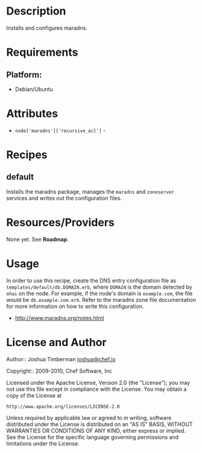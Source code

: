 Description
===========

Installs and configures maradns.

Requirements
============

## Platform:

* Debian/Ubuntu

Attributes
==========

* `node['maradns']['recursive_acl']` -

Recipes
=======

default
-------

Installs the maradns package, manages the `maradns` and `zoneserver`
services and writes out the configuration files.

Resources/Providers
===================

None yet. See __Roadmap__.


Usage
=====

In order to use this recipe, create the DNS entry configuration file
as `templates/default/db.DOMAIN.erb`, where `DOMAIN` is the domain
detected by `ohai` on the node. For example, if the node's domain is
`example.com`, the file would be `db.example.com.erb`. Refer to the
maradns zone file documentation for more information on how to write
this configuration.

* http://www.maradns.org/notes.html

License and Author
==================

Author:: Joshua Timberman <joshua@chef.io>

Copyright:: 2009-2010, Chef Software, Inc

Licensed under the Apache License, Version 2.0 (the "License");
you may not use this file except in compliance with the License.
You may obtain a copy of the License at

    http://www.apache.org/licenses/LICENSE-2.0

Unless required by applicable law or agreed to in writing, software
distributed under the License is distributed on an "AS IS" BASIS,
WITHOUT WARRANTIES OR CONDITIONS OF ANY KIND, either express or implied.
See the License for the specific language governing permissions and
limitations under the License.
